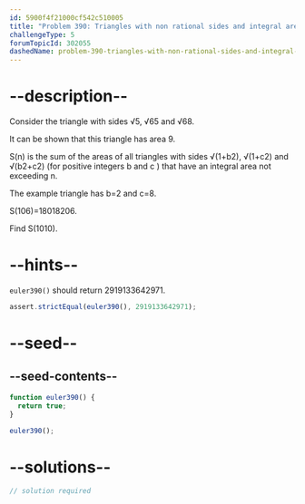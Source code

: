 ```yaml
---
id: 5900f4f21000cf542c510005
title: "Problem 390: Triangles with non rational sides and integral area"
challengeType: 5
forumTopicId: 302055
dashedName: problem-390-triangles-with-non-rational-sides-and-integral-area
---
```


# --description--

Consider the triangle with sides √5, √65 and √68.

It can be shown that this triangle has area 9.

S(n) is the sum of the areas of all triangles with sides √(1+b2), √(1+c2) and √(b2+c2) (for positive integers b and c ) that have an integral area not exceeding n.

The example triangle has b=2 and c=8.

S(106)=18018206.

Find S(1010).

# --hints--

`euler390()` should return 2919133642971.

```js
assert.strictEqual(euler390(), 2919133642971);
```

# --seed--

## --seed-contents--

```js
function euler390() {
  return true;
}

euler390();
```

# --solutions--

```js
// solution required
```
